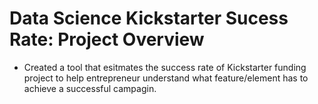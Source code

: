 # Data Science Kickstarter Sucess Rate: Project Overview

* Created a tool that esitmates the success rate of Kickstarter funding project to help entrepreneur understand what feature/element has to achieve a successful campagin.

